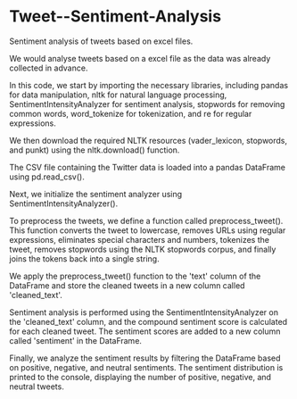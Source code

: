 # Tweet--Sentiment-Analysis
Sentiment analysis of tweets based on excel files.

We would analyse tweets based on a excel file as the data was already collected in advance.

In this code, we start by importing the necessary libraries, including pandas for data manipulation, nltk for natural language processing, SentimentIntensityAnalyzer for sentiment analysis, stopwords for removing common words, word_tokenize for tokenization, and re for regular expressions.

We then download the required NLTK resources (vader_lexicon, stopwords, and punkt) using the nltk.download() function.

The CSV file containing the Twitter data is loaded into a pandas DataFrame using pd.read_csv().

Next, we initialize the sentiment analyzer using SentimentIntensityAnalyzer().

To preprocess the tweets, we define a function called preprocess_tweet(). This function converts the tweet to lowercase, removes URLs using regular expressions, eliminates special characters and numbers, tokenizes the tweet, removes stopwords using the NLTK stopwords corpus, and finally joins the tokens back into a single string.

We apply the preprocess_tweet() function to the 'text' column of the DataFrame and store the cleaned tweets in a new column called 'cleaned_text'.

Sentiment analysis is performed using the SentimentIntensityAnalyzer on the 'cleaned_text' column, and the compound sentiment score is calculated for each cleaned tweet. The sentiment scores are added to a new column called 'sentiment' in the DataFrame.

Finally, we analyze the sentiment results by filtering the DataFrame based on positive, negative, and neutral sentiments. The sentiment distribution is printed to the console, displaying the number of positive, negative, and neutral tweets.





